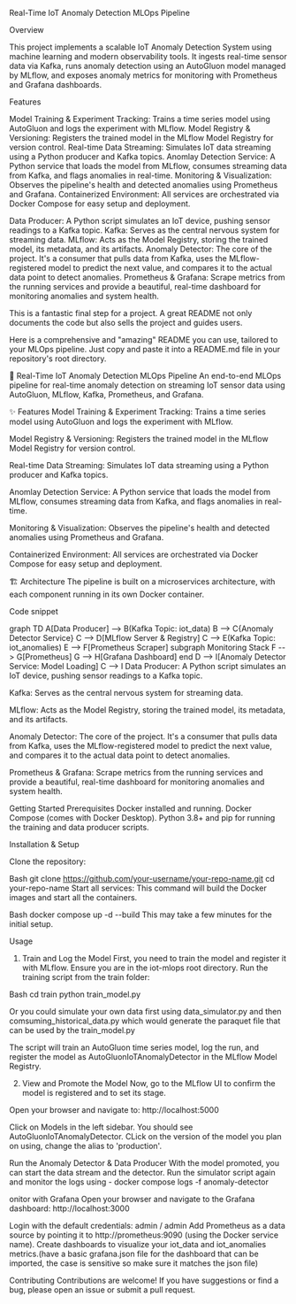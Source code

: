 Real-Time IoT Anomaly Detection MLOps Pipeline

Overview

This project implements a scalable IoT Anomaly Detection System using machine learning and modern observability tools. It ingests real-time sensor data via Kafka, runs anomaly detection using an AutoGluon model managed by MLflow, and exposes anomaly metrics for monitoring with Prometheus and Grafana dashboards.

Features

Model Training & Experiment Tracking: Trains a time series model using AutoGluon and logs the experiment with MLflow.
Model Registry & Versioning: Registers the trained model in the MLflow Model Registry for version control.
Real-time Data Streaming: Simulates IoT data streaming using a Python producer and Kafka topics.
Anomlay Detection Service: A Python service that loads the model from MLflow, consumes streaming data from Kafka, and flags anomalies in real-time.
Monitoring & Visualization: Observes the pipeline's health and detected anomalies using Prometheus and Grafana.
Containerized Environment: All services are orchestrated via Docker Compose for easy setup and deployment.

Data Producer: A Python script simulates an IoT device, pushing sensor readings to a Kafka topic.
Kafka: Serves as the central nervous system for streaming data.
MLflow: Acts as the Model Registry, storing the trained model, its metadata, and its artifacts.
Anomaly Detector: The core of the project. It's a consumer that pulls data from Kafka, uses the MLflow-registered model to predict the next value, and compares it to the actual data point to detect anomalies.
Prometheus & Grafana: Scrape metrics from the running services and provide a beautiful, real-time dashboard for monitoring anomalies and system health.

This is a fantastic final step for a project. A great README not only documents the code but also sells the project and guides users.

Here is a comprehensive and "amazing" README you can use, tailored to your MLOps pipeline. Just copy and paste it into a README.md file in your repository's root directory.

🤖 Real-Time IoT Anomaly Detection MLOps Pipeline
An end-to-end MLOps pipeline for real-time anomaly detection on streaming IoT sensor data using AutoGluon, MLflow, Kafka, Prometheus, and Grafana.

✨ Features
Model Training & Experiment Tracking: Trains a time series model using AutoGluon and logs the experiment with MLflow.

Model Registry & Versioning: Registers the trained model in the MLflow Model Registry for version control.

Real-time Data Streaming: Simulates IoT data streaming using a Python producer and Kafka topics.

Anomlay Detection Service: A Python service that loads the model from MLflow, consumes streaming data from Kafka, and flags anomalies in real-time.

Monitoring & Visualization: Observes the pipeline's health and detected anomalies using Prometheus and Grafana.

Containerized Environment: All services are orchestrated via Docker Compose for easy setup and deployment.

🏗️ Architecture
The pipeline is built on a microservices architecture, with each component running in its own Docker container.

Code snippet

graph TD
    A[Data Producer] --> B(Kafka Topic: iot_data)
    B --> C{Anomaly Detector Service}
    C --> D[MLflow Server & Registry]
    C --> E(Kafka Topic: iot_anomalies)
    E --> F[Prometheus Scraper]
    subgraph Monitoring Stack
        F --> G[Prometheus]
        G --> H[Grafana Dashboard]
    end
    D --> I[Anomaly Detector Service: Model Loading]
    C --> I
Data Producer: A Python script simulates an IoT device, pushing sensor readings to a Kafka topic.

Kafka: Serves as the central nervous system for streaming data.

MLflow: Acts as the Model Registry, storing the trained model, its metadata, and its artifacts.

Anomaly Detector: The core of the project. It's a consumer that pulls data from Kafka, uses the MLflow-registered model to predict the next value, and compares it to the actual data point to detect anomalies.

Prometheus & Grafana: Scrape metrics from the running services and provide a beautiful, real-time dashboard for monitoring anomalies and system health.

Getting Started
Prerequisites
Docker installed and running.
Docker Compose (comes with Docker Desktop).
Python 3.8+ and pip for running the training and data producer scripts.

Installation & Setup

Clone the repository:

Bash
git clone https://github.com/your-username/your-repo-name.git
cd your-repo-name
Start all services:
This command will build the Docker images and start all the containers.

Bash
docker compose up -d --build
This may take a few minutes for the initial setup.

Usage
1. Train and Log the Model
First, you need to train the model and register it with MLflow.
Ensure you are in the iot-mlops root directory.
Run the training script from the train folder:

Bash
cd train
python train_model.py

Or you could simulate your own data first using data_simulator.py and then comsuming_historical_data.py which would generate the paraquet file that can be used by the train_model.py

The script will train an AutoGluon time series model, log the run, and register the model as AutoGluonIoTAnomalyDetector in the MLflow Model Registry.

2. View and Promote the Model
Now, go to the MLflow UI to confirm the model is registered and to set its stage.

Open your browser and navigate to: http://localhost:5000

Click on Models in the left sidebar. You should see AutoGluonIoTAnomalyDetector. CLick on the version of the model you plan on using, change the alias to 'production'.

Run the Anomaly Detector & Data Producer
With the model promoted, you can start the data stream and the detector.
Run the simulator script again and monitor the logs using - docker compose logs -f anomaly-detector

onitor with Grafana
Open your browser and navigate to the Grafana dashboard: http://localhost:3000

Login with the default credentials: admin / admin
Add Prometheus as a data source by pointing it to http://prometheus:9090 (using the Docker service name).
Create dashboards to visualize your iot_data and iot_anomalies metrics.(have a basic grafana.json file for the dashboard that can be imported, the case is sensitive so make sure it matches the json file)

Contributing
Contributions are welcome! If you have suggestions or find a bug, please open an issue or submit a pull request.
